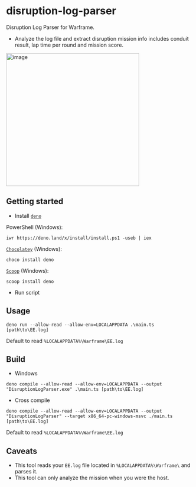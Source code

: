 # disruption-log-parser

Disruption Log Parser for Warframe.

- Analyze the log file and extract disruption mission info includes conduit
  result, lap time per round and mission score.

<img width="360" alt="image" src="https://user-images.githubusercontent.com/59867960/143371328-83b7507a-099d-4200-a174-2adf846586c6.png">

## Getting started

- Install [`deno`](https://deno.land/)

PowerShell (Windows):

```
iwr https://deno.land/x/install/install.ps1 -useb | iex
```

[`Chocolatey`](https://community.chocolatey.org/packages/deno) (Windows):

```
choco install deno
```

[`Scoop`](https://scoop.sh/) (Windows):

```
scoop install deno
```

- Run script

## Usage

```
deno run --allow-read --allow-env=LOCALAPPDATA .\main.ts [path\to\EE.log]
```

Default to read `%LOCALAPPDATA%\Warframe\EE.log`

## Build

- Windows

```
deno compile --allow-read --allow-env=LOCALAPPDATA --output "DisruptionLogParser.exe" .\main.ts [path\to\EE.log]
```

- Cross compile

```
deno compile --allow-read --allow-env=LOCALAPPDATA --output "DisruptionLogParser" --target x86_64-pc-windows-msvc ./main.ts [path\to\EE.log]
```

Default to read `%LOCALAPPDATA%\Warframe\EE.log`

## Caveats

- This tool reads your `EE.log` file located in `%LOCALAPPDATA%\Warframe\` and
  parses it.
- This tool can only analyze the mission when you were the host.
